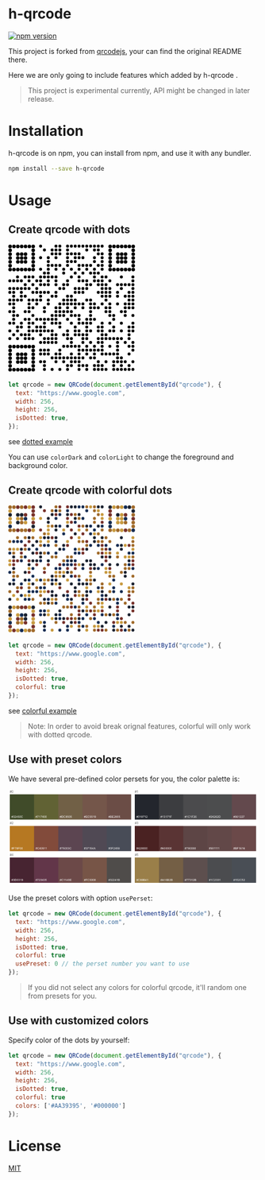 # h-qrcode

[![npm version](https://badge.fury.io/js/h-qrcode.svg)](https://badge.fury.io/js/h-qrcode)

This project is forked from [qrcodejs](https://github.com/davidshimjs/qrcodejs), your can find the original README there.

Here we are only going to include features which added by h-qrcode .

> This project is experimental currently, API might be changed in later release.

# Installation

h-qrcode is on npm, you can install from npm, and use it with any bundler.

``` bash
npm install --save h-qrcode
```

# Usage



## Create qrcode with dots

![dotted](/images/dotted.png)


``` js
let qrcode = new QRCode(document.getElementById("qrcode"), {
  text: "https://www.google.com",
  width: 256,
  height: 256,
  isDotted: true,
});
```

see [dotted example](/examples/dotted.html)


You can use `colorDark` and `colorLight` to change the foreground and background color.



## Create qrcode with colorful dots

![colorful](/images/colorful.png)


``` js
let qrcode = new QRCode(document.getElementById("qrcode"), {
  text: "https://www.google.com",
  width: 256,
  height: 256,
  isDotted: true,
  colorful: true
});
```

see [colorful example](/examples/colorful.html)


> Note: In order to avoid break orignal features, colorful will only work with dotted qrcode.



## Use with preset colors

We have several pre-defined color persets for you, the color palette is:

![color-palette](/images/color-palette.png)

Use the preset colors with option `usePerset`:

``` js
let qrcode = new QRCode(document.getElementById("qrcode"), {
  text: "https://www.google.com",
  width: 256,
  height: 256,
  isDotted: true,
  colorful: true
  usePreset: 0 // the perset number you want to use
});
```

> If you did not select any colors for colorful qrcode, it'll random one from presets for you.



## Use with customized colors

Specify color of the dots by yourself:

``` js
let qrcode = new QRCode(document.getElementById("qrcode"), {
  text: "https://www.google.com",
  width: 256,
  height: 256,
  isDotted: true,
  colorful: true
  colors: ['#AA39395', '#000000']
});
```



# License

[MIT](/LICENSE)
